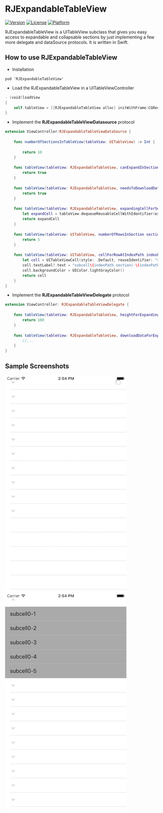 # RJExpandableTableView

[![Version](	https://img.shields.io/cocoapods/v/RJExpandableTableView.svg)](http://cocoadocs.org/docsets/RJExpandableTableView)
[![License](https://img.shields.io/cocoapods/l/RJExpandableTableView.svg?style=flat)](http://cocoadocs.org/docsets/RJExpandableTableView)
[![Platform](https://img.shields.io/cocoapods/p/RJExpandableTableView.svg?style=flat)](http://cocoadocs.org/docsets/RJExpandableTableView)

RJExpandableTableView is a UITableView subclass that gives you easy access to expandable and collapsable sections by just implementing a few more delegate and dataSource protocols.
It is written in Swift.

## How to use RJExpandableTableView

* Installation

```
pod 'RJExpandableTableView'
```

* Load the RJExpandableTableView in a UITableViewController

```swift
- (void)loadView
{
    self.tableView = [[RJExpandableTableView alloc] initWithFrame:CGRectZero style:UITableViewStylePlain];
}
```

* Implement the **RJExpandableTableViewDatasource** protocol

```swift
extension ViewController:RJExpandableTableViewDataSource {
    
    func numberOfSectionsInTableView(tableView: UITableView) -> Int {

        return 10
    }
    
    func tableView(tableView: RJExpandableTableView, canExpandInSection section: Int) -> Bool {
        return true
    }
    
    func tableView(tableView: RJExpandableTableView, needsToDownloadDataForExpandSection section: Int) -> Bool {
        return true
    }
    
    func tableView(tableView: RJExpandableTableView, expandingCellForSection section: Int) -> RJExpandingTableViewCell{
        let expandCell = tableView.dequeueReusableCellWithIdentifier(expandCellId) as! ExpandTableViewCell
        return expandCell
    }
    
    func tableView(tableView: UITableView, numberOfRowsInSection section: Int) -> Int {
        return 5
    }
    
    func tableView(tableView: UITableView, cellForRowAtIndexPath indexPath: NSIndexPath) -> UITableViewCell {
        let cell = UITableViewCell(style: .Default, reuseIdentifier: "subCell")
        cell.textLabel?.text = "subcell\(indexPath.section)-\(indexPath.row)"
        cell.backgroundColor = UIColor.lightGrayColor()
        return cell
    }
}
```

* Implement the **RJExpandableTableViewDelegate** protocol

```swift
extension ViewController: RJExpandableTableViewDelegate {
    
    func tableView(tableView: RJExpandableTableView, heightForExpandingCellAtSection section: Int) -> CGFloat {
        return 100
    }
    
    func tableView(tableView: RJExpandableTableView, downloadDataForExpandableSection section: Int) {
        //...
    }
}

```

## Sample Screenshots
<img src=https://github.com/wuleijun/RJExpandableTableView/blob/master/screen%20shot%200.png>
<img src=https://github.com/wuleijun/RJExpandableTableView/blob/master/screen%20shot%201.png>
